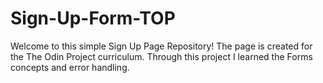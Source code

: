 # Sign-Up-Form-TOP
Welcome to this simple Sign Up Page Repository! The page is created for the The Odin Project curriculum. Through this project I learned the Forms concepts and error handling.